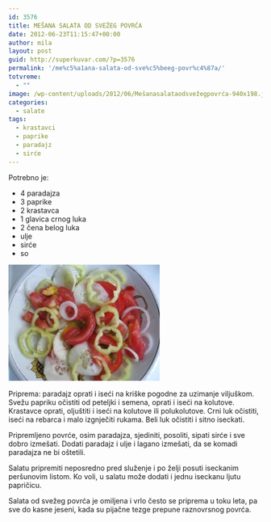 ```yaml
---
id: 3576
title: MEŠANA SALATA OD SVEŽEG POVRĆA
date: 2012-06-23T11:15:47+00:00
author: mila
layout: post
guid: http://superkuvar.com/?p=3576
permalink: '/me%c5%a1ana-salata-od-sve%c5%beeg-povr%c4%87a/'
totvreme:
  - ""
image: /wp-content/uploads/2012/06/Mešanasalataodsvežegpovrća-940x198.jpg
categories:
  - salate
tags:
  - krastavci
  - paprike
  - paradajz
  - sirće
---
```

Potrebno je:

  * 4 paradajza
  * 3 paprike
  * 2 krastavca
  * 1 glavica crnog luka
  * 2 čena belog luka
  * ulje
  * sirće
  * so

<img class="alignnone size-medium wp-image-3577" title="Mešanasalataodsvežegpovrća" src="/wp-content/uploads/2012/06/Me%C5%A1anasalataodsve%C5%BEegpovr%C4%87a-e1340346098811-300x230.jpg" alt="" width="300" height="230" /> 

Priprema: paradajz oprati i iseći na kriške pogodne za uzimanje viljuškom. Svežu papriku očistiti od peteljki i semena, oprati i iseći na kolutove. Krastavce oprati, oljuštiti i iseći na kolutove ili polukolutove. Crni luk očistiti, iseći na rebarca i malo izgnječiti rukama. Beli luk očistiti i sitno iseckati.

Pripremljeno povrće, osim paradajza, sjediniti, posoliti, sipati sirće i sve dobro izmešati. Dodati paradajz i ulje i lagano izmešati, da se komadi paradajza ne bi oštetili.

Salatu pripremiti neposredno pred služenje i po želji posuti iseckanim peršunovim listom. Ko voli, u salatu može dodati i jednu iseckanu ljutu papričicu.

Salata od svežeg povrća je omiljena i vrlo često se priprema u toku leta, pa sve do kasne jeseni, kada su pijačne tezge prepune raznovrsnog povrća.